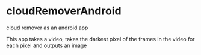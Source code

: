 # cloudRemoverAndroid
cloud remover as an android app

This app takes a video, takes the darkest pixel of the frames in the video for each pixel and outputs an image
